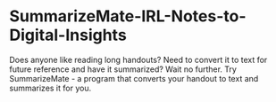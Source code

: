 ﻿# SummarizeMate-IRL-Notes-to-Digital-Insights

Does anyone like reading long handouts? Need to convert it to text for future reference and have it summarized? Wait no further. Try SummarizeMate - a program that converts your handout to text and summarizes it for you.
